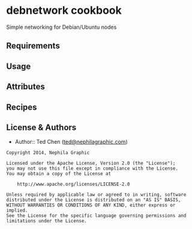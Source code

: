 debnetwork cookbook
===================
Simple networking for Debian/Ubuntu nodes


Requirements
------------


Usage
-----


Attributes
----------


Recipes
-------


License & Authors
-----------------
- Author:: Ted Chen (<ted@nephilagraphic.com>)

```text
Copyright 2014, Nephila Graphic

Licensed under the Apache License, Version 2.0 (the "License");
you may not use this file except in compliance with the License.
You may obtain a copy of the License at

    http://www.apache.org/licenses/LICENSE-2.0

Unless required by applicable law or agreed to in writing, software
distributed under the License is distributed on an "AS IS" BASIS,
WITHOUT WARRANTIES OR CONDITIONS OF ANY KIND, either express or implied.
See the License for the specific language governing permissions and
limitations under the License.
```